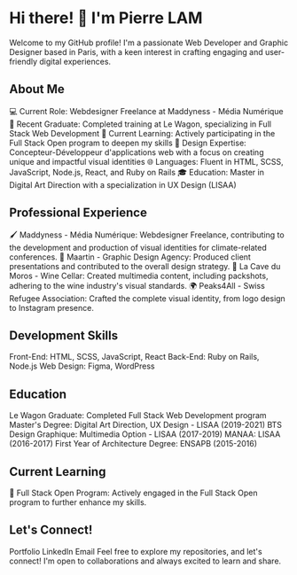 # Hi there! 👋 I'm Pierre LAM
Welcome to my GitHub profile! I'm a passionate Web Developer and Graphic Designer based in Paris, with a keen interest in crafting engaging and user-friendly digital experiences.

## About Me
💻 Current Role: Webdesigner Freelance at Maddyness - Média Numérique
🚀 Recent Graduate: Completed training at Le Wagon, specializing in Full Stack Web Development
🌱 Current Learning: Actively participating in the Full Stack Open program to deepen my skills
🎨 Design Expertise: Concepteur-Développeur d'applications web with a focus on creating unique and impactful visual identities
🌐 Languages: Fluent in HTML, SCSS, JavaScript, Node.js, React, and Ruby on Rails
🎓 Education: Master in Digital Art Direction with a specialization in UX Design (LISAA)
## Professional Experience
🖌️ Maddyness - Média Numérique: Webdesigner Freelance, contributing to the development and production of visual identities for climate-related conferences.
🎨 Maartin - Graphic Design Agency: Produced client presentations and contributed to the overall design strategy.
🍇 La Cave du Moros - Wine Cellar: Created multimedia content, including packshots, adhering to the wine industry's visual standards.
🌍 Peaks4All - Swiss Refugee Association: Crafted the complete visual identity, from logo design to Instagram presence.
## Development Skills
Front-End: HTML, SCSS, JavaScript, React
Back-End: Ruby on Rails, Node.js
Web Design: Figma, WordPress
## Education
Le Wagon Graduate: Completed Full Stack Web Development program
Master's Degree: Digital Art Direction, UX Design - LISAA (2019-2021)
BTS Design Graphique: Multimedia Option - LISAA (2017-2019)
MANAA: LISAA (2016-2017)
First Year of Architecture Degree: ENSAPB (2015-2016)
## Current Learning
🚀 Full Stack Open Program: Actively engaged in the Full Stack Open program to further enhance my skills.
## Let's Connect!
Portfolio
LinkedIn
Email
Feel free to explore my repositories, and let's connect! I'm open to collaborations and always excited to learn and share.
